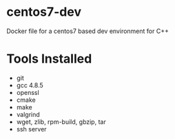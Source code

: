 # centos7-dev
Docker file for a centos7 based dev environment for C++

# Tools Installed
- git
- gcc 4.8.5
- openssl
- cmake
- make
- valgrind
- wget, zlib, rpm-build, gbzip, tar
- ssh server